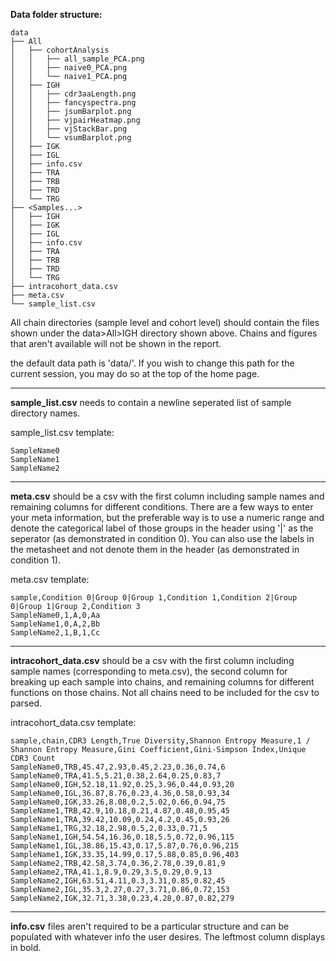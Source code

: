**Data folder structure:**

```
data
├── All
│   ├── cohortAnalysis
│   │   ├── all_sample_PCA.png
│   │   ├── naive0_PCA.png
│   │   └── naive1_PCA.png
│   ├── IGH
│   │   ├── cdr3aaLength.png
│   │   ├── fancyspectra.png
│   │   ├── jsumBarplot.png
│   │   ├── vjpairHeatmap.png
│   │   ├── vjStackBar.png
│   │   └── vsumBarplot.png
│   ├── IGK
│   ├── IGL
│   ├── info.csv
│   ├── TRA
│   ├── TRB
│   ├── TRD
│   └── TRG
├── <Samples...>
│   ├── IGH
│   ├── IGK
│   ├── IGL
│   ├── info.csv
│   ├── TRA
│   ├── TRB
│   ├── TRD
│   └── TRG
├── intracohort_data.csv
├── meta.csv
└── sample_list.csv
```

All chain directories (sample level and cohort level) 
should contain the files shown under the data>All>IGH directory shown above.
Chains and figures that aren't available will not be shown in the report.

the default data path is 'data/'. If you wish to change this path for the current session, you may do so at the top of the home page.

---

**sample_list.csv** needs to contain a newline seperated list of sample directory names.

sample_list.csv template:
```
SampleName0
SampleName1
SampleName2
```

---

**meta.csv** should be a csv with the first column including sample names and remaining columns for different conditions. 
There are a few ways to enter your meta information, but the preferable way is to use a numeric range and denote 
the categorical label of those groups in the header using '|' as the seperator (as demonstrated in condition 0). 
You can also use the labels in the metasheet and not denote them in the header (as demonstrated in condition 1).

meta.csv template:
```
sample,Condition 0|Group 0|Group 1,Condition 1,Condition 2|Group 0|Group 1|Group 2,Condition 3
SampleName0,1,A,0,Aa
SampleName1,0,A,2,Bb
SampleName2,1,B,1,Cc
```

---

**intracohort_data.csv** should be a csv with the first column including sample names (corresponding to meta.csv), 
the second column for breaking up each sample into chains, and remaining columns for different functions on those chains.
Not all chains need to be included for the csv to parsed.

intracohort_data.csv template:
```
sample,chain,CDR3 Length,True Diversity,Shannon Entropy Measure,1 / Shannon Entropy Measure,Gini Coefficient,Gini-Simpson Index,Unique CDR3 Count
SampleName0,TRB,45.47,2.93,0.45,2.23,0.36,0.74,6
SampleName0,TRA,41.5,5.21,0.38,2.64,0.25,0.83,7
SampleName0,IGH,52.18,11.92,0.25,3.96,0.44,0.93,20
SampleName0,IGL,36.87,8.76,0.23,4.36,0.58,0.93,34
SampleName0,IGK,33.26,8.08,0.2,5.02,0.66,0.94,75
SampleName1,TRB,42.9,10.18,0.21,4.87,0.48,0.95,45
SampleName1,TRA,39.42,10.09,0.24,4.2,0.45,0.93,26
SampleName1,TRG,32.18,2.98,0.5,2,0.33,0.71,5
SampleName1,IGH,54.54,16.36,0.18,5.5,0.72,0.96,115
SampleName1,IGL,38.86,15.43,0.17,5.87,0.76,0.96,215
SampleName1,IGK,33.35,14.99,0.17,5.88,0.85,0.96,403
SampleName2,TRB,42.58,3.74,0.36,2.78,0.39,0.81,9
SampleName2,TRA,41.1,8.9,0.29,3.5,0.29,0.9,13
SampleName2,IGH,63.51,4.11,0.3,3.31,0.85,0.82,45
SampleName2,IGL,35.3,2.27,0.27,3.71,0.86,0.72,153
SampleName2,IGK,32.71,3.38,0.23,4.28,0.87,0.82,279
```

---

**info.csv** files aren't required to be a particular structure and can be populated with whatever info the user desires. 
The leftmost column displays in bold.